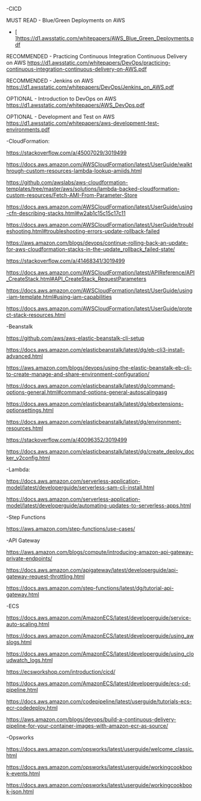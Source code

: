 
<!---
liuhory/liuhory is a ✨ special ✨ repository because its `README.md` (this file) appears on your GitHub profile.
AWS reading list
--->




-CICD

MUST READ - Blue/Green Deployments on AWS
- [ ]https://d1.awsstatic.com/whitepapers/AWS_Blue_Green_Deployments.pdf

RECOMMENDED - Practicing Continuous Integration Continuous Delivery on AWS
https://d1.awsstatic.com/whitepapers/DevOps/practicing-continuous-integration-continuous-delivery-on-AWS.pdf

RECOMMENDED - Jenkins on AWS
https://d1.awsstatic.com/whitepapers/DevOps/Jenkins_on_AWS.pdf

OPTIONAL - Introduction to DevOps on AWS
https://d1.awsstatic.com/whitepapers/AWS_DevOps.pdf

OPTIONAL - Development and Test on AWS
https://d1.awsstatic.com/whitepapers/aws-development-test-environments.pdf


-CloudFormation:

https://stackoverflow.com/a/45007029/3019499

https://docs.aws.amazon.com/AWSCloudFormation/latest/UserGuide/walkthrough-custom-resources-lambda-lookup-amiids.html

https://github.com/awslabs/aws-cloudformation-templates/tree/master/aws/solutions/lambda-backed-cloudformation-custom-resources/Fetch-AMI-From-Parameter-Store

https://docs.aws.amazon.com/AWSCloudFormation/latest/UserGuide/using-cfn-describing-stacks.html#w2ab1c15c15c17c11

https://docs.aws.amazon.com/AWSCloudFormation/latest/UserGuide/troubleshooting.html#troubleshooting-errors-update-rollback-failed

https://aws.amazon.com/blogs/devops/continue-rolling-back-an-update-for-aws-cloudformation-stacks-in-the-update_rollback_failed-state/

https://stackoverflow.com/a/41468341/3019499

https://docs.aws.amazon.com/AWSCloudFormation/latest/APIReference/API_CreateStack.html#API_CreateStack_RequestParameters

https://docs.aws.amazon.com/AWSCloudFormation/latest/UserGuide/using-iam-template.html#using-iam-capabilities

https://docs.aws.amazon.com/AWSCloudFormation/latest/UserGuide/protect-stack-resources.html

-Beanstalk

https://github.com/aws/aws-elastic-beanstalk-cli-setup

https://docs.aws.amazon.com/elasticbeanstalk/latest/dg/eb-cli3-install-advanced.html

https://aws.amazon.com/blogs/devops/using-the-elastic-beanstalk-eb-cli-to-create-manage-and-share-environment-configuration/

https://docs.aws.amazon.com/elasticbeanstalk/latest/dg/command-options-general.html#command-options-general-autoscalingasg

https://docs.aws.amazon.com/elasticbeanstalk/latest/dg/ebextensions-optionsettings.html

https://docs.aws.amazon.com/elasticbeanstalk/latest/dg/environment-resources.html

https://stackoverflow.com/a/40096352/3019499

https://docs.aws.amazon.com/elasticbeanstalk/latest/dg/create_deploy_docker_v2config.html

-Lambda:

https://docs.aws.amazon.com/serverless-application-model/latest/developerguide/serverless-sam-cli-install.html

https://docs.aws.amazon.com/serverless-application-model/latest/developerguide/automating-updates-to-serverless-apps.html

-Step Functions

https://aws.amazon.com/step-functions/use-cases/

-API Gateway

https://aws.amazon.com/blogs/compute/introducing-amazon-api-gateway-private-endpoints/

https://docs.aws.amazon.com/apigateway/latest/developerguide/api-gateway-request-throttling.html

https://docs.aws.amazon.com/step-functions/latest/dg/tutorial-api-gateway.html



-ECS

https://docs.aws.amazon.com/AmazonECS/latest/developerguide/service-auto-scaling.html

https://docs.aws.amazon.com/AmazonECS/latest/developerguide/using_awslogs.html

https://docs.aws.amazon.com/AmazonECS/latest/developerguide/using_cloudwatch_logs.html

https://ecsworkshop.com/introduction/cicd/

https://docs.aws.amazon.com/AmazonECS/latest/developerguide/ecs-cd-pipeline.html

https://docs.aws.amazon.com/codepipeline/latest/userguide/tutorials-ecs-ecr-codedeploy.html

https://aws.amazon.com/blogs/devops/build-a-continuous-delivery-pipeline-for-your-container-images-with-amazon-ecr-as-source/



-Opsworks

https://docs.aws.amazon.com/opsworks/latest/userguide/welcome_classic.html

https://docs.aws.amazon.com/opsworks/latest/userguide/workingcookbook-events.html

https://docs.aws.amazon.com/opsworks/latest/userguide/workingcookbook-json.html
